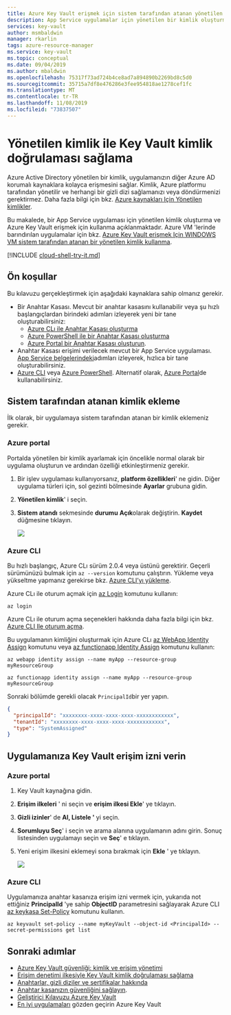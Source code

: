 ```yaml
---
title: Azure Key Vault erişmek için sistem tarafından atanan yönetilen kimlik kullanma
description: App Service uygulamalar için yönetilen bir kimlik oluşturmayı ve bunu nasıl kullanabileceğinizi öğrenin Azure Key Vault
services: key-vault
author: msmbaldwin
manager: rkarlin
tags: azure-resource-manager
ms.service: key-vault
ms.topic: conceptual
ms.date: 09/04/2019
ms.author: mbaldwin
ms.openlocfilehash: 75317f73ad724b4ce8ad7a894890b2269bd8c5d0
ms.sourcegitcommit: 35715a7df8e476286e3fee954818ae1278cef1fc
ms.translationtype: MT
ms.contentlocale: tr-TR
ms.lasthandoff: 11/08/2019
ms.locfileid: "73837507"
---
```

# <a name="provide-key-vault-authentication-with-a-managed-identity"></a>Yönetilen kimlik ile Key Vault kimlik doğrulaması sağlama

Azure Active Directory yönetilen bir kimlik, uygulamanızın diğer Azure AD korumalı kaynaklara kolayca erişmesini sağlar. Kimlik, Azure platformu tarafından yönetilir ve herhangi bir gizli dizi sağlamanızı veya döndürmenizi gerektirmez. Daha fazla bilgi için bkz. [Azure kaynakları Için Yönetilen kimlikler](../active-directory/managed-identities-azure-resources/overview.md). 

Bu makalede, bir App Service uygulaması için yönetilen kimlik oluşturma ve Azure Key Vault erişmek için kullanma açıklanmaktadır. Azure VM 'lerinde barındırılan uygulamalar için bkz. [Azure Key Vault erişmek Için WINDOWS VM sistem tarafından atanan bir yönetilen kimlik kullanma](../active-directory/managed-identities-azure-resources/tutorial-windows-vm-access-nonaad.md).


[!INCLUDE [cloud-shell-try-it.md](../../includes/cloud-shell-try-it.md)]

## <a name="prerequisites"></a>Ön koşullar 

Bu kılavuzu gerçekleştirmek için aşağıdaki kaynaklara sahip olmanız gerekir. 

- Bir Anahtar Kasası. Mevcut bir anahtar kasasını kullanabilir veya şu hızlı başlangıçlardan birindeki adımları izleyerek yeni bir tane oluşturabilirsiniz:
   - [Azure CLı ile Anahtar Kasası oluşturma](quick-create-cli.md)
   - [Azure PowerShell ile bir Anahtar Kasası oluşturma](quick-create-powershell.md)
   - [Azure Portal bir Anahtar Kasası oluşturun](quick-create-portal.md).
- Anahtar Kasası erişimi verilecek mevcut bir App Service uygulaması. [App Service belgelerindeki](../app-service/overview.md)adımları izleyerek, hızlıca bir tane oluşturabilirsiniz.
- [Azure CLI](/cli/azure/install-azure-cli?view=azure-cli-latest) veya [Azure PowerShell](/powershell/azure/overview). Alternatif olarak, [Azure Portal](https://portal.azure.com)de kullanabilirsiniz.


## <a name="adding-a-system-assigned-identity"></a>Sistem tarafından atanan kimlik ekleme 

İlk olarak, bir uygulamaya sistem tarafından atanan bir kimlik eklemeniz gerekir. 
 
### <a name="azure-portal"></a>Azure portal 

Portalda yönetilen bir kimlik ayarlamak için öncelikle normal olarak bir uygulama oluşturun ve ardından özelliği etkinleştirmeniz gerekir. 

1. Bir işlev uygulaması kullanıyorsanız, **platform özellikleri**' ne gidin. Diğer uygulama türleri için, sol gezinti bölmesinde **Ayarlar** grubuna gidin. 

1. **Yönetilen kimlik**' i seçin. 

1. **Sistem atandı** sekmesinde **durumu** **Açık**olarak değiştirin. **Kaydet** düğmesine tıklayın. 

    ![](./media/managed-identity-system-assigned.png)

### <a name="azure-cli"></a>Azure CLI

Bu hızlı başlangıç, Azure CLı sürüm 2.0.4 veya üstünü gerektirir. Geçerli sürümünüzü bulmak için `az --version` komutunu çalıştırın. Yükleme veya yükseltme yapmanız gerekirse bkz. [Azure CLI’yı yükleme](/cli/azure/install-azure-cli?view=azure-cli-latest). 

Azure CLı ile oturum açmak için [az Login](/cli/azure/reference-index?view=azure-cli-latest#az-login) komutunu kullanın:

```azurecli-interactive
az login
```

Azure CLı ile oturum açma seçenekleri hakkında daha fazla bilgi için bkz. [Azure CLI Ile oturum açma](/cli/azure/authenticate-azure-cli?view=azure-cli-latest). 

Bu uygulamanın kimliğini oluşturmak için Azure CLı [az WebApp Identity Assign](/cli/azure/webapp/identity?view=azure-cli-latest#az-webapp-identity-assign) komutunu veya [az functionapp Identity Assign](/cli/azure/functionapp/identity?view=azure-cli-latest#az-functionapp-identity-assign) komutunu kullanın:


```azurecli-interactive
az webapp identity assign --name myApp --resource-group myResourceGroup
```

```azurecli-interactive
az functionapp identity assign --name myApp --resource-group myResourceGroup
```

Sonraki bölümde gerekli olacak `PrincipalId`bir yer yapın.

```json
{
  "principalId": "xxxxxxxx-xxxx-xxxx-xxxx-xxxxxxxxxxxx",
  "tenantId": "xxxxxxxx-xxxx-xxxx-xxxx-xxxxxxxxxxxx",
  "type": "SystemAssigned"
}
```
## <a name="grant-your-app-access-to-key-vault"></a>Uygulamanıza Key Vault erişim izni verin 

### <a name="azure-portal"></a>Azure portal

1.  Key Vault kaynağına gidin. 

1.  **Erişim ilkeleri** ' ni seçin ve **erişim ilkesi Ekle**' ye tıklayın. 

1.  **Gizli izinler**' de **Al, Listele '** yi seçin. 

1.  **Sorumluyu Seç**' i seçin ve arama alanına uygulamanın adını girin.  Sonuç listesinden uygulamayı seçin ve **Seç**' e tıklayın. 

1.  Yeni erişim ilkesini eklemeyi sona bırakmak için **Ekle** ' ye tıklayın.

    ![](./media/managed-identity-access-policy.png)

### <a name="azure-cli"></a>Azure CLI

Uygulamanıza anahtar kasanıza erişim izni vermek için, yukarıda not ettiğiniz **PrincipalId** 'ye sahip **ObjectID** parametresini sağlayarak Azure CLI [az keykasa Set-Policy](/cli/azure/keyvault?view=azure-cli-latest#az-keyvault-set-policy) komutunu kullanın.

```azurecli-interactive
az keyvault set-policy --name myKeyVault --object-id <PrincipalId> --secret-permissions get list 
```

## <a name="next-steps"></a>Sonraki adımlar

- [Azure Key Vault güvenliği: kimlik ve erişim yönetimi](overview-security.md#identity-and-access-management)
- [Erişim denetimi ilkesiyle Key Vault kimlik doğrulaması sağlama](key-vault-group-permissions-for-apps.md)
- [Anahtarlar, gizli diziler ve sertifikalar hakkında](about-keys-secrets-and-certificates.md)
- [Anahtar kasanızın güvenliğini sağlayın](key-vault-secure-your-key-vault.md).
- [Geliştirici Kılavuzu Azure Key Vault](key-vault-developers-guide.md)
- [En iyi uygulamaları](key-vault-best-practices.md) gözden geçirin Azure Key Vault